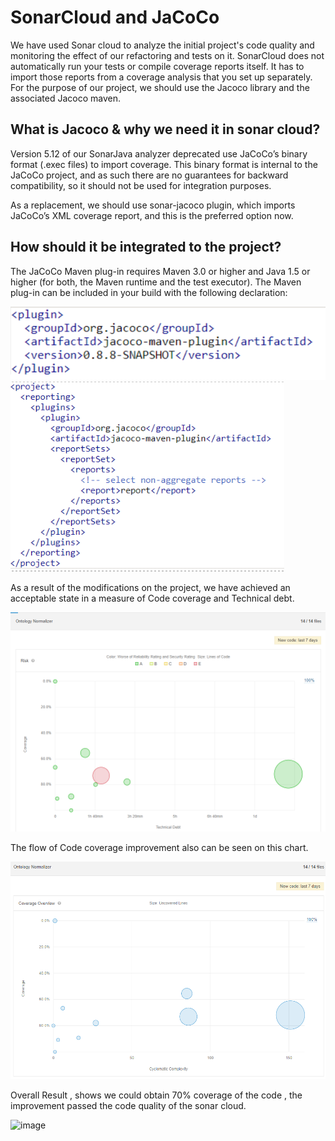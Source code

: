 # SonarCloud and JaCoCo
We have used Sonar cloud to analyze the initial project's code quality and monitoring the effect of our refactoring and tests on it.
SonarCloud does not automatically run your tests or compile coverage reports itself. 
It has to import those reports from a coverage analysis that you set up separately.  
For the purpose of our project, we should use the Jacoco library and the associated Jacoco maven.  
## What is Jacoco & why we need it in sonar cloud?
Version 5.12 of our SonarJava analyzer deprecated use JaCoCo’s binary format (.exec files) to import coverage. This binary format is internal to the JaCoCo project, and as such there are no guarantees for backward compatibility, so it should not be used for integration purposes. 

As a replacement, we should use sonar-jacoco plugin, which imports JaCoCo’s XML coverage report, and this is the preferred option now. 

## How should it be integrated to the project?
The JaCoCo Maven plug-in requires 
Maven 3.0 or higher and 
Java 1.5 or higher (for both, the Maven runtime and the test executor). 
The Maven plug-in can be included in your build with the following declaration: 


![](f1.png) ![](f2.png)

As a result of the modifications on the project, we have achieved an acceptable state in a measure of Code coverage and Technical debt.

![](f3.png)

The flow of Code coverage improvement also can be seen on this chart.

![](f5.png)

Overall Result , shows we could obtain 70% coverage of the code , the improvement passed the code quality of the sonar cloud.


![image](https://user-images.githubusercontent.com/72108341/118624678-a507e680-b7c9-11eb-9a48-235537148e66.png)


